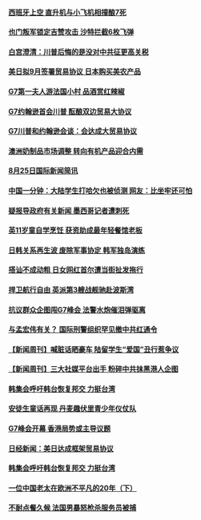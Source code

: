 #### [西班牙上空 直升机与小飞机相撞酿7死](../pages/prog202/a102651208.md?t=08260322) 
#### [也门叛军锁定吉赞攻击 沙特拦截6枚飞弹](../pages/prog202/a102651531.md?t=08260322) 
#### [白宫澄清：川普后悔的是没对中共征更高关税](../pages/prog202/a102651414.md?t=08260322) 
#### [美日拟9月签署贸易协议 日本购买美农产品](../pages/prog202/a102651447.md?t=08260322) 
#### [G7第一夫人游法国小村 品酒赏红辣椒](../pages/prog202/a102651408.md?t=08260322) 
#### [G7约翰逊首会川普 酝酿双边贸易大协议](../pages/prog202/a102651424.md?t=08260322) 
#### [G7川普和约翰逊会谈：会达成大贸易协议](../pages/prog202/a102651319.md?t=08260322) 
#### [澳洲奶制品市场调整 转向有机产品迎合内需](../pages/prog202/a102651317.md?t=08260322) 
#### [8月25日国际新闻简讯](../pages/prog202/a102651314.md?t=08260322) 
#### [中国一分钟：大陆学生打哈欠也被侦测 网友：比坐牢还可怕](../pages/prog202/a102651297.md?t=08260322) 
#### [疑报导政府有关新闻 墨西哥记者遭刺死](../pages/prog202/a102651247.md?t=08260322) 
#### [英11岁童自学烹饪 获资助成最年轻餐馆老板](../pages/prog202/a102651209.md?t=08260322) 
#### [日韩关系再生波 废除军事协定 韩军独岛演练](../pages/prog202/a102651189.md?t=08260322) 
#### [搭讪不成动粗 日女网红首尔遭当街扯发拖行](../pages/prog202/a102651171.md?t=08260322) 
#### [捍卫航行自由 英派第3艘战舰驰赴波斯湾](../pages/prog202/a102651163.md?t=08260322) 
#### [抗议群众企图闯G7峰会 法警水炮催泪弹驱离](../pages/prog202/a102651111.md?t=08260322) 
#### [与孟宏伟有关？ 国际刑警组织罕见撤中共红通令](../pages/prog202/a102651077.md?t=08260322) 
#### [【新闻周刊】喊脏话晒豪车  陆留学生“爱国”丑行惹争议](../pages/prog202/a102651063.md?t=08260322) 
#### [【新闻周刊】三大社媒平台出手 粉碎中共抹黑港人企图](../pages/prog202/a102651043.md?t=08260322) 
#### [韩集会呼吁韩台恢复邦交 力挺台湾](../pages/prog202/a102650998.md?t=08260322) 
#### [安徒生童话再现 丹麦趣伏里青少年仪仗队](../pages/prog202/a102650986.md?t=08260322) 
#### [G7峰会开幕  香港局势或主导议题](../pages/prog202/a102650858.md?t=08260322) 
#### [日经新闻：美日达成框架贸易协议](../pages/prog202/a102650854.md?t=08260322) 
#### [韩集会呼吁韩台恢复邦交 力挺台湾](../pages/prog202/a102650819.md?t=08260322) 
#### [一位中国老太在欧洲不平凡的20年（下）](../pages/prog202/a102650772.md?t=08260322) 
#### [不耐点餐久候 法国男暴怒枪杀服务员被捕](../pages/prog202/a102650657.md?t=08260322) 
